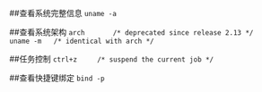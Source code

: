##查看系统完整信息
`uname -a`

##查看系统架构
`arch 		/* deprecated since release 2.13 */`  
`uname -m 	/* identical with arch */`

##任务控制
`ctrl+z 	/* suspend the current job */`

##查看快捷键绑定
`bind -p`